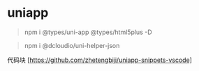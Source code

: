 # uniapp
> npm i @types/uni-app @types/html5plus -D

> npm i @dcloudio/uni-helper-json

代码块 [https://github.com/zhetengbiji/uniapp-snippets-vscode]
